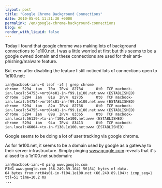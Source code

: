 ```yaml
---
layout: post
title: "Google Chrome Background Connections"
date: 2010-05-01 11:21:30 +0000
permalink: /en/google-chrome-background-connections
blog: en
render_with_liquid: false
---
```


Today I found that google chrome was making lots of background
connections to 1e100.net. I was a little worried at first but this seems
to be a google owned domain and these connections are used for their
anti-phishing/malware feature.

But even after disabling the feature I still noticed lots of connections
open to 1e100.net:

    ian@macbook-ian:~$ lsof -i4 | grep chrome
    chrome  5294  ian   70u  IPv4  82734      0t0  TCP macbook-ian.local:54753->nrt04s01-in-f99.1e100.net:www (ESTABLISHED)
    chrome  5294  ian   81u  IPv4  82735      0t0  TCP macbook-ian.local:54754->nrt04s01-in-f99.1e100.net:www (ESTABLISHED)
    chrome  5294  ian   82u  IPv4  82736      0t0  TCP macbook-ian.local:54755->nrt04s01-in-f99.1e100.net:www (ESTABLISHED)
    chrome  5294  ian   89u  IPv4  83365      0t0  TCP macbook-ian.local:56139->tx-in-f100.1e100.net:www (ESTABLISHED)
    chrome  5294  ian   94u  IPv4  83413      0t0  TCP macbook-ian.local:46004->tx-in-f138.1e100.net:www (ESTABLISHED)

Google seems to be doing a lot of user tracking via google chrome.

As for 1e100.net, it seems to be a domain used by google as a gateway to
their server infrastructure. Simply pinging www.google.com reveals that
it's aliased to a 1e100.net subdomain:

    ian@macbook-ian:~$ ping www.google.com
    PING www.google.com (66.249.89.104) 56(84) bytes of data.
    64 bytes from nrt04s01-in-f104.1e100.net (66.249.89.104): icmp_seq=1 ttl=51 time=10.2 ms
    ...
